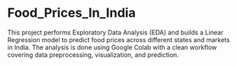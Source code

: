 # Food_Prices_In_India
This project performs Exploratory Data Analysis (EDA) and builds a Linear Regression model to predict food prices across different states and markets in India. The analysis is done using Google Colab with a clean workflow covering data preprocessing, visualization, and prediction.
